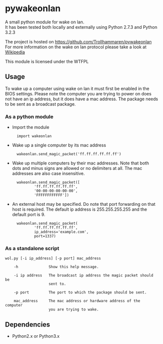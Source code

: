 pywakeonlan
===========

A small python module for wake on lan.  
It has been tested both locally and externally using Python 2.7.3 and
Python 3.2.3  

The project is hosted on https://github.com/Trollhammaren/pywakeonlan  
For more information on the wake on lan protocol please take a look at
[Wikipedia](http://en.wikipedia.org/wiki/Wake-on-LAN)

This module is licensed under the WTFPL

Usage
-----

To wake up a computer using wake on lan it must first be enabled in the BIOS
settings. Please note the computer you are trying to power on does not have an
ip address, but it does have a mac address. The package needs to be sent as a
broadcast package.

### As a python module

- Import the module

        import wakeonlan


- Wake up a single computer by its mac address

        wakeonlan.send_magic_packet('ff.ff.ff.ff.ff.ff')


- Wake up multiple computers by their mac addresses. Note that both dots and
    minus signs are allowed or no delimiters at all. The mac addresses are also
    case insensitive.

        wakeonlan.send_magic_packet([
                'ff.ff.ff.ff.ff.ff',
                '00-00-00-00-00-00',
                'FFFFFFFFFFFF'])


- An external host may be specified. Do note that port forwarding on that host
    is required. The default ip address is 255.255.255.255 and the default port
    is 9.

        wakeonlan.send_magic_packet(
                'ff.ff.ff.ff.ff.ff',
                ip_address='example.com',
                port=1337)


### As a standalone script

    wol.py [-i ip_address] [-p port] mac_address

        -h              Show this help message.

        -i ip address   The broadcast ip address the magic packet should be
                        sent to.

        -p port         The port to which the package should be sent.

        mac_address     The mac address or hardware address of the computer
                        you are trying to wake.

Dependencies
------------
- Python2.x or Python3.x


